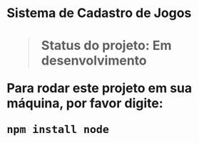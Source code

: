 <h1>Sistema de Cadastro de Jogos<h1>

> Status do projeto: Em desenvolvimento

Para rodar este projeto em sua máquina, por favor digite:

```
npm install node
```
